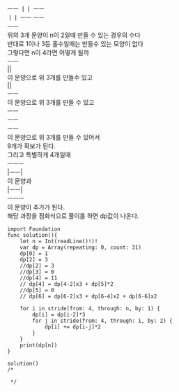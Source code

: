 ㅡㅡ  ㅣㅣ ㅡㅡ   
ㅣㅣ  ㅡㅡ  ㅡㅡ   
         ㅡㅡ   
위의 3개 문양이 n이 2일때 만들 수 있는 경우의 수다   
반대로 1이나 3등 홀수일때는 만들수 있는 모양이 없다   
그렇다면 n이 4라면 어떻게 될까   
ㅡㅡ   
||   
이 문양으로 위 3개를 만들수 있고   
||   
ㅡㅡ   
이 문양으로 위 3개를 만들 수 있고   
ㅡㅡ   
ㅡㅡ   
ㅡㅡ   
이 문양으로 위 3개를 만들 수 있어서   
9개가 확보가 된다.   
그리고 특별하게 4개일때   
ㅡㅡㅡ     
|ㅡㅡ|      
이 문양과   
|ㅡㅡ|   
ㅡㅡㅡ   
이 문양이 추가가 된다.   
해당 과정을 점화식으로 풀이를 하면 dp값이 나온다.   

```      
import Foundation
func solution(){
    let n = Int(readLine()!)!
    var dp = Array(repeating: 0, count: 31)
    dp[0] = 1
    dp[2] = 3
    //dp[2] = 3
    //dp[3] = 0
    //dp[4] = 11
    // dp[4] = dp[4-2]x3 + dp[5]*2
    //dp[5] = 0
    // dp[6] = dp[6-2]x3 + dp[6-4]x2 + dp[6-6]x2
    
    for i in stride(from: 4, through: n, by: 1) {
        dp[i] = dp[i-2]*3
        for j in stride(from: 4, through: i, by: 2) {
            dp[i] += dp[i-j]*2
        }
    }
    print(dp[n])
}

solution()
/*
 
 */

```
